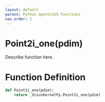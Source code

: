 ```yaml
---
layout: default
parent: Python OpenViSUS Functions
nav_order: 2
---
```


# Point2i_one(pdim)

Describe function here.

# Function Definition

```python
def Point2i_one(pdim):
    return _VisusKernelPy.Point2i_one(pdim)

```